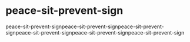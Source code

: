# peace-sit-prevent-sign
peace-sit-prevent-signpeace-sit-prevent-signpeace-sit-prevent-signpeace-sit-prevent-signpeace-sit-prevent-signpeace-sit-prevent-sign
